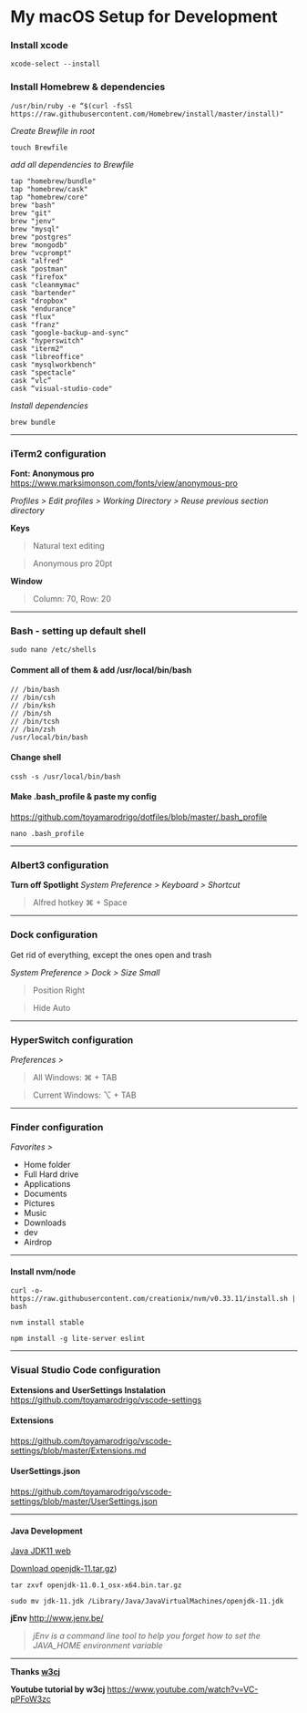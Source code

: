 # My macOS Setup for Development
### Install xcode
```
xcode-select --install
```

### Install Homebrew & dependencies
```
/usr/bin/ruby -e “$(curl -fsSl https://raw.githubusercontent.com/Homebrew/install/master/install)"
```

*Create Brewfile in root*
```
touch Brewfile
```
*add all dependencies to Brewfile*
```
tap "homebrew/bundle"
tap "homebrew/cask"
tap "homebrew/core"
brew "bash"
brew "git"
brew "jenv"
brew "mysql"
brew "postgres"
brew "mongodb"
brew "vcprompt"
cask "alfred"
cask "postman"
cask "firefox"
cask "cleanmymac"
cask "bartender"
cask "dropbox"
cask "endurance"
cask "flux"
cask "franz"
cask "google-backup-and-sync"
cask "hyperswitch"
cask "iterm2"
cask "libreoffice"
cask "mysqlworkbench"
cask "spectacle"
cask “vlc”
cask “visual-studio-code"
```
*Install dependencies*
```
brew bundle
```
---

### iTerm2 configuration
**Font: Anonymous pro**
https://www.marksimonson.com/fonts/view/anonymous-pro

*Profiles > Edit profiles > Working Directory > Reuse previous section directory*

**Keys**
> Natural text editing

> Anonymous pro 20pt

**Window**
> Column: 70, Row: 20

---

### Bash - setting up default shell
```
sudo nano /etc/shells
```
#### Comment all of them & add /usr/local/bin/bash
```
// /bin/bash
// /bin/csh
// /bin/ksh
// /bin/sh
// /bin/tcsh
// /bin/zsh
/usr/local/bin/bash
```

#### Change shell
```
cssh -s /usr/local/bin/bash
```

#### Make .bash_profile & paste my config
https://github.com/toyamarodrigo/dotfiles/blob/master/.bash_profile
```
nano .bash_profile
```

---

### Albert3 configuration
**Turn off Spotlight**
*System Preference > Keyboard > Shortcut*

> Alfred hotkey ⌘ + Space

---

### Dock configuration
Get rid of everything, except the ones open and trash

*System Preference > Dock > Size Small*
> Position Right

> Hide Auto

---

### HyperSwitch configuration
*Preferences >*
> All Windows: ⌘ + TAB

> Current Windows: ⌥ + TAB

---

### Finder configuration
*Favorites >*

* Home folder
* Full Hard drive
* Applications
* Documents
* Pictures
* Music
* Downloads
* dev
* Airdrop

---

#### Install nvm/node

```
curl -o- https://raw.githubusercontent.com/creationix/nvm/v0.33.11/install.sh | bash
```
```
nvm install stable
```
```
npm install -g lite-server eslint
```
---

### Visual Studio Code configuration

**Extensions and UserSettings Instalation**
https://github.com/toyamarodrigo/vscode-settings

#### Extensions

https://github.com/toyamarodrigo/vscode-settings/blob/master/Extensions.md

#### UserSettings.json

https://github.com/toyamarodrigo/vscode-settings/blob/master/UserSettings.json


---
#### Java Development

[Java JDK11 web](https://jdk.java.net/11/)

[Download openjdk-11.tar.gz](https://download.java.net/java/GA/jdk11/13/GPL/openjdk-11.0.1_osx-x64_bin.tar.gz))

```
tar zxvf openjdk-11.0.1_osx-x64.bin.tar.gz
```

```
sudo mv jdk-11.jdk /Library/Java/JavaVirtualMachines/openjdk-11.jdk
```

**jEnv**
http://www.jenv.be/

> *jEnv is a command line tool to help you forget how to set the JAVA_HOME environment variable*

---

**Thanks [w3cj](https://github.com/w3cj)**

**Youtube tutorial by w3cj**
https://www.youtube.com/watch?v=VC-pPFoW3zc
